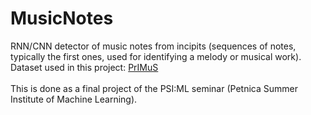 # MusicNotes

RNN/CNN detector of music notes from incipits (sequences of notes, typically the first ones, used for identifying a melody or musical work).\
Dataset used in this project: [PrIMuS](https://grfia.dlsi.ua.es/primus/)\
\
This is done as a final project of the PSI:ML seminar (Petnica Summer Institute of Machine Learning).
